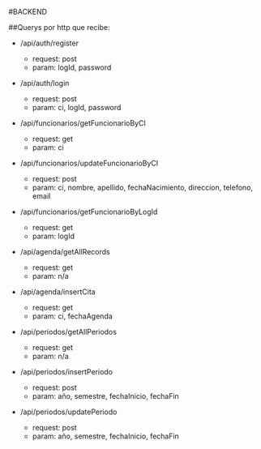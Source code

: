 #BACKEND

##Querys por http que recibe:

- /api/auth/register
    - request: post
    - param: logId, password
- /api/auth/login
    - request: post
    - param: ci, logId, password

- /api/funcionarios/getFuncionarioByCI
    - request: get
    - param: ci
- /api/funcionarios/updateFuncionarioByCI
    - request: post
    - param: ci, nombre, apellido, fechaNacimiento, direccion, telefono, email
- /api/funcionarios/getFuncionarioByLogId
    - request: get
    - param: logId

- /api/agenda/getAllRecords
    - request: get
    - param: n/a
- /api/agenda/insertCita
    - request: get
    - param: ci, fechaAgenda

- /api/periodos/getAllPeriodos
    - request: get
    - param: n/a
- /api/periodos/insertPeriodo
    - request: post
    - param: año, semestre, fechaInicio, fechaFin
- /api/periodos/updatePeriodo
    - request: post
    - param: año, semestre, fechaInicio, fechaFin